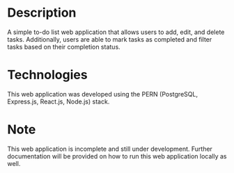 # Description
A simple to-do list web application that allows users to add, edit, and delete tasks. Additionally, users are able to mark tasks as completed and filter tasks based on their completion status.

# Technologies
This web application was developed using the PERN (PostgreSQL, Express.js, React.js, Node.js) stack.

# Note
This web application is incomplete and still under development. Further documentation will be provided on how to run this web application locally as well.
